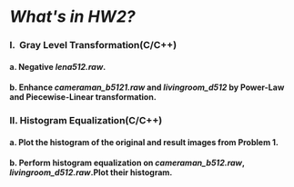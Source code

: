 # *What's in HW2?*

### I.  Gray Level Transformation(C/C++)

#### a. Negative *lena512.raw*.
#### b. Enhance *cameraman_b5121.raw* and *livingroom_d512* by **Power-Law** and **Piecewise-Linear** transformation.


### II. Histogram Equalization(C/C++)

#### a. Plot the histogram of the original and result images from Problem 1.
#### b. Perform histogram equalization on *cameraman_b512.raw*, *livingroom_d512.raw*.Plot their histogram.
